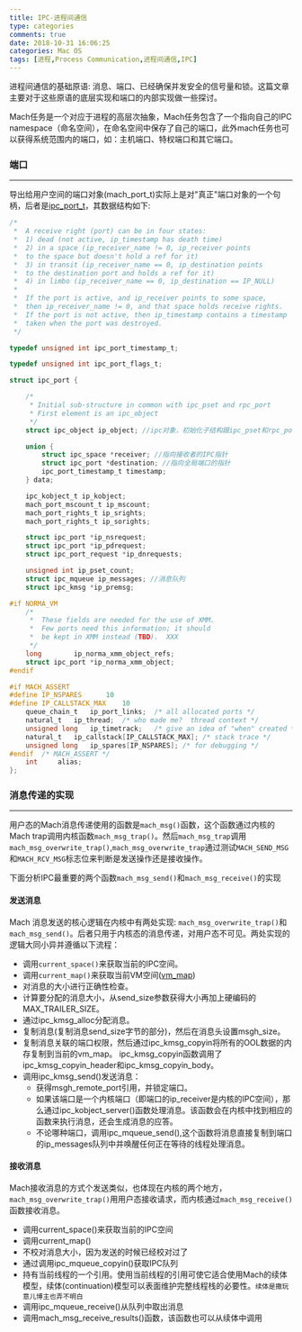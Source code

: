 ```yaml
---
title: IPC-进程间通信
type: categories
comments: true
date: 2018-10-31 16:06:25
categories: Mac OS
tags: [进程,Process Communication,进程间通信,IPC]
---
```


进程间通信的基础原语: 消息、端口、已经确保并发安全的信号量和锁。这篇文章主要对于这些原语的底层实现和端口的内部实现做一些探讨。

Mach任务是一个对应于进程的高层次抽象，Mach任务包含了一个指向自己的IPC namespace（命名空间），在命名空间中保存了自己的端口，此外mach任务也可以获得系统范围内的端口，如：主机端口、特权端口和其它端口。

<!--more-->
### 端口
---

导出给用户空间的端口对象(mach_port_t)实际上是对"真正"端口对象的一个句柄，后者是[ipc_port_t](https://opensource.apple.com/source/xnu/xnu-344/osfmk/ipc/ipc_port.h)，其数据结构如下:
```C
/*
 *  A receive right (port) can be in four states:
 *	1) dead (not active, ip_timestamp has death time)
 *	2) in a space (ip_receiver_name != 0, ip_receiver points
 *	to the space but doesn't hold a ref for it)
 *	3) in transit (ip_receiver_name == 0, ip_destination points
 *	to the destination port and holds a ref for it)
 *	4) in limbo (ip_receiver_name == 0, ip_destination == IP_NULL)
 *
 *  If the port is active, and ip_receiver points to some space,
 *  then ip_receiver_name != 0, and that space holds receive rights.
 *  If the port is not active, then ip_timestamp contains a timestamp
 *  taken when the port was destroyed.
 */

typedef unsigned int ipc_port_timestamp_t;

typedef unsigned int ipc_port_flags_t;

struct ipc_port {

	/*
	 * Initial sub-structure in common with ipc_pset and rpc_port
	 * First element is an ipc_object
	 */
	struct ipc_object ip_object; //ipc对象，初始化子结构跟ipc_pset和rpc_port一致。

	union {
		struct ipc_space *receiver; //指向接收者的IPC指针
		struct ipc_port *destination; //指向全局端口的指针
		ipc_port_timestamp_t timestamp;
	} data;

	ipc_kobject_t ip_kobject;
	mach_port_mscount_t ip_mscount;
	mach_port_rights_t ip_srights;
	mach_port_rights_t ip_sorights;

	struct ipc_port *ip_nsrequest;
	struct ipc_port *ip_pdrequest;
	struct ipc_port_request *ip_dnrequests;

	unsigned int ip_pset_count;
	struct ipc_mqueue ip_messages; //消息队列
	struct ipc_kmsg *ip_premsg;

#if	NORMA_VM
	/*
	 *	These fields are needed for the use of XMM.
	 *	Few ports need this information; it should
	 *	be kept in XMM instead (TBD).  XXX
	 */
	long		ip_norma_xmm_object_refs;
	struct ipc_port	*ip_norma_xmm_object;
#endif

#if	MACH_ASSERT
#define	IP_NSPARES		10
#define	IP_CALLSTACK_MAX	10
	queue_chain_t	ip_port_links;	/* all allocated ports */
	natural_t	ip_thread;	/* who made me?  thread context */
	unsigned long	ip_timetrack;	/* give an idea of "when" created */
	natural_t	ip_callstack[IP_CALLSTACK_MAX]; /* stack trace */
	unsigned long	ip_spares[IP_NSPARES]; /* for debugging */
#endif	/* MACH_ASSERT */
	int		alias;
};
```

### 消息传递的实现
---
用户态的Mach消息传递使用的函数是`mach_msg()`函数，这个函数通过内核的Mach trap调用内核函数`mach_msg_trap()`。然后`mach_msg_trap`调用`mach_msg_overwrite_trap()`,`mach_msg_overwrite_trap`通过测试`MACH_SEND_MSG`和`MACH_RCV_MSG`标志位来判断是发送操作还是接收操作。

下面分析IPC最重要的两个函数`mach_msg_send()`和`mach_msg_receive()`的实现

#### 发送消息

Mach 消息发送的核心逻辑在内核中有两处实现: `mach_msg_overwrite_trap()`和`mach_msg_send()`。后者只用于内核态的消息传递，对用户态不可见。两处实现的逻辑大同小异并遵循以下流程：
- 调用`current_space()`来获取当前的IPC空间。
- 调用`current_map()`来获取当前VM空间([vm_map](https://www.freebsd.org/cgi/man.cgi?query=vm_map&sektion=9&apropos=0&manpath=FreeBSD+11-current))
- 对消息的大小进行正确性检查。
- 计算要分配的消息大小，从send_size参数获得大小再加上硬编码的MAX_TRAILER_SIZE。
- 通过ipc_kmsg_alloc分配消息。
- 复制消息(复制消息send_size字节的部分)，然后在消息头设置msgh_size。
- 复制消息关联的端口权限，然后通过ipc_kmsg_copyin将所有的OOL数据的内存复制到当前的vm_map。 ipc_kmsg_copyin函数调用了ipc_kmsg_copyin_header和ipc_kmsg_copyin_body。
- 调用ipc_kmsg_send()发送消息：
	- 获得msgh_remote_port引用，并锁定端口。
	- 如果该端口是一个内核端口（即端口的ip_receiver是内核的IPC空间），那么通过ipc_kobject_server()函数处理消息。该函数会在内核中找到相应的函数来执行消息，还会生成消息的应答。
	- 不论哪种端口，调用ipc_mqueue_send(),这个函数将消息直接复制到端口的ip_messages队列中并唤醒任何正在等待的线程处理消息。

#### 接收消息

Mach接收消息的方式个发送类似，也体现在内核的两个地方，`mach_msg_overwrite_trap()`用用户态接收请求，而内核通过`mach_msg_receive()`函数接收消息。
- 调用current_space()来获取当前的IPC空间
- 调用current_map()
- 不校对消息大小，因为发送的时候已经校对过了
- 通过调用ipc_mqueue_copyin()获取IPC队列
- 持有当前线程的一个引用。使用当前线程的引用可使它适合使用Mach的续体模型，续体(continuation)模型可以表面维护完整线程栈的必要性。`续体是撒玩意儿博主也弄不明白`
- 调用ipc_mqueue_receive()从队列中取出消息
- 调用mach_msg_receive_results()函数，该函数也可以从续体中调用

